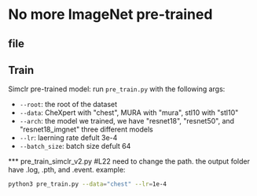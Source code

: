 # No more ImageNet pre-trained

## file

## Train
Simclr pre-trained model: run ```pre_train.py``` with the following args:
- ```--root```: the root of the dataset
- ```--data```: CheXpert with "chest", MURA with "mura", stl10 with "stl10"
- ```--arch```: the model we trained, we have "resnet18", "resnet50", and "resnet18_imgnet" three different models
- ```--lr```: laerning rate defult 3e-4
- ```--batch_size```: batch size defult 64

*** pre_train_simclr_v2.py #L22 need to change the path. the output folder have .log, .pth, and .event.
example:

```bash
python3 pre_train.py --data="chest" --lr=1e-4
```

